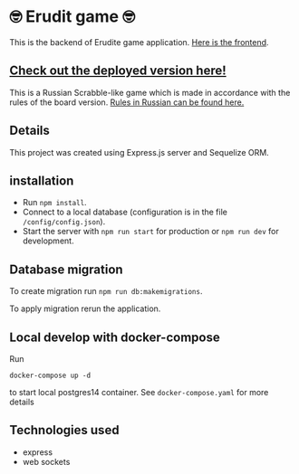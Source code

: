 # :nerd_face: Erudit game :nerd_face:

This is the backend of Erudite game application.
[Here is the frontend](https://github.com/Ksinia/erudite-client).

## [Check out the deployed version here!](https://erudit.netlify.app)

This is a Russian Scrabble-like game which is made in accordance with the rules of the board version.
[Rules in Russian can be found here.](https://www.mosigra.ru/image/data/mosigra.product.other/399/712/erudit.pdf)

## Details

This project was created using Express.js server and Sequelize ORM.

## installation

- Run `npm install`.
- Connect to a local database (configuration is in the file `/config/config.json`).
- Start the server with `npm run start` for production or `npm run dev` for development.

## Database migration

To create migration run `npm run db:makemigrations`.

To apply migration rerun the application.

## Local develop with docker-compose

Run 
```
docker-compose up -d 
```
to start local postgres14 container. See `docker-compose.yaml` for more details

## Technologies used

- express
- web sockets
